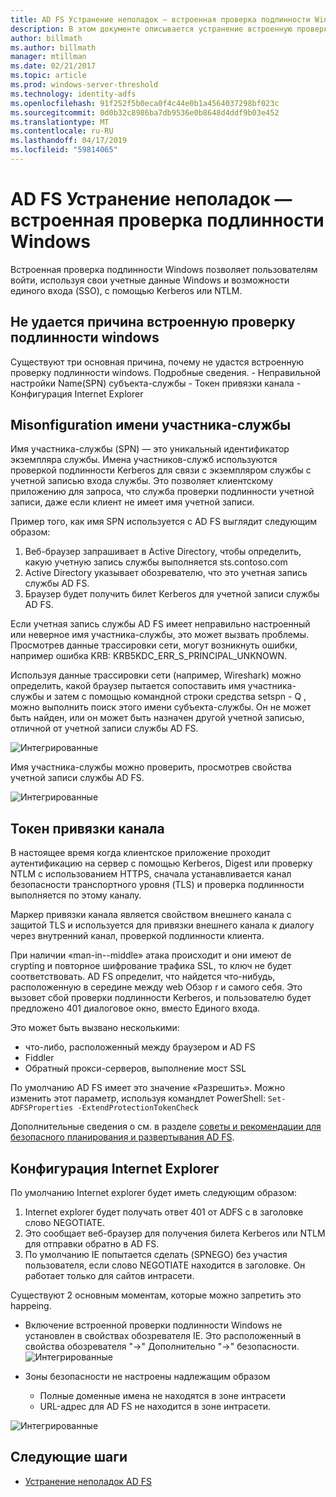 ```yaml
---
title: AD FS Устранение неполадок — встроенная проверка подлинности Windows
description: В этом документе описывается устранение встроенную проверку подлинности windows
author: billmath
ms.author: billmath
manager: mtillman
ms.date: 02/21/2017
ms.topic: article
ms.prod: windows-server-threshold
ms.technology: identity-adfs
ms.openlocfilehash: 91f252f5b0eca0f4c44e0b1a4564037298bf023c
ms.sourcegitcommit: 0d0b32c8986ba7db9536e0b8648d4ddf9b03e452
ms.translationtype: MT
ms.contentlocale: ru-RU
ms.lasthandoff: 04/17/2019
ms.locfileid: "59814065"
---
```

# <a name="ad-fs-troubleshooting---integrated-windows-authentication"></a>AD FS Устранение неполадок — встроенная проверка подлинности Windows
Встроенная проверка подлинности Windows позволяет пользователям войти, используя свои учетные данные Windows и возможности единого входа (SSO), с помощью Kerberos или NTLM.

## <a name="reason-integrated-windows-authentication-fails"></a>Не удается причина встроенную проверку подлинности windows
Существуют три основная причина, почему не удастся встроенную проверку подлинности windows. Подробные сведения.
    - Неправильной настройки Name(SPN) субъекта-службы
    - Токен привязки канала
    - Конфигурация Internet Explorer

## <a name="spn-misonfiguration"></a>Misonfiguration имени участника-службы
Имя участника-службы (SPN) — это уникальный идентификатор экземпляра службы. Имена участников-служб используются проверкой подлинности Kerberos для связи с экземпляром службы с учетной записью входа службы. Это позволяет клиентскому приложению для запроса, что служба проверки подлинности учетной записи, даже если клиент не имеет имя учетной записи.

Пример того, как имя SPN используется с AD FS выглядит следующим образом:
1. Веб-браузер запрашивает в Active Directory, чтобы определить, какую учетную запись службы выполняется sts.contoso.com
2. Active Directory указывает обозревателю, что это учетная запись службы AD FS.
3. Браузер будет получить билет Kerberos для учетной записи службы AD FS.

Если учетная запись службы AD FS имеет неправильно настроенный или неверное имя участника-службы, это может вызвать проблемы.  Просмотрев данные трассировки сети, могут возникнуть ошибки, например ошибка KRB: KRB5KDC_ERR_S_PRINCIPAL_UNKNOWN.

Используя данные трассировки сети (например, Wireshark) можно определить, какой браузер пытается сопоставить имя участника-службы и затем с помощью командной строки средства setspn - Q <spn>, можно выполнить поиск этого имени субъекта-службы.  Он не может быть найден, или он может быть назначен другой учетной записью, отличной от учетной записи службы AD FS.

![Интегрированные](media/ad-fs-tshoot-iwa/iwa3.png)

Имя участника-службы можно проверить, просмотрев свойства учетной записи службы AD FS.

![Интегрированные](media/ad-fs-tshoot-iwa/iwa1.png)

## <a name="channel-binding-token"></a>Токен привязки канала
В настоящее время когда клиентское приложение проходит аутентификацию на сервер с помощью Kerberos, Digest или проверку NTLM с использованием HTTPS, сначала устанавливается канал безопасности транспортного уровня (TLS) и проверка подлинности выполняется по этому каналу. 

Маркер привязки канала является свойством внешнего канала с защитой TLS и используется для привязки внешнего канала к диалогу через внутренний канал, проверкой подлинности клиента.

При наличии «man-in--middle» атака происходит и они имеют de crypting и повторное шифрование трафика SSL, то ключ не будет соответствовать.  AD FS определит, что найдется что-нибудь, расположенную в середине между web Обзор r и самого себя.  Это вызовет сбой проверки подлинности Kerberos, и пользователю будет предложено 401 диалоговое окно, вместо Единого входа.

Это может быть вызвано несколькими:
 - что-либо, расположенный между браузером и AD FS
 - Fiddler
 - Обратный прокси-серверов, выполнение мост SSL

По умолчанию AD FS имеет это значение «Разрешить».  Можно изменить этот параметр, используя командлет PowerShell: `Set-ADFSProperties -ExtendProtectionTokenCheck`

Дополнительные сведения о см. в разделе [советы и рекомендации для безопасного планирования и развертывания AD FS](../../ad-fs/design/best-practices-for-secure-planning-and-deployment-of-ad-fs.md).

## <a name="internet-explorer-configuration"></a>Конфигурация Internet Explorer
По умолчанию Internet explorer будет иметь следующим образом:

1. Internet explorer будет получать ответ 401 от ADFS с в заголовке слово NEGOTIATE.
2. Это сообщает веб-браузер для получения билета Kerberos или NTLM для отправки обратно в AD FS.
3. По умолчанию IE попытается сделать (SPNEGO) без участия пользователя, если слово NEGOTIATE находится в заголовке.  Он работает только для сайтов интрасети.

Существуют 2 основным моментам, которые можно запретить это happeing.
   - Включение встроенной проверки подлинности Windows не установлен в свойствах обозревателя IE.  Это расположенный в свойства обозревателя "->" Дополнительно "->" безопасности.
![Интегрированные](media/ad-fs-tshoot-iwa/iwa4.png)
   
   - Зоны безопасности не настроены надлежащим образом
       - Полные доменные имена не находятся в зоне интрасети
       - URL-адрес для AD FS не находится в зоне интрасети.

![Интегрированные](media/ad-fs-tshoot-iwa/iwa5.png)
## <a name="next-steps"></a>Следующие шаги

- [Устранение неполадок AD FS](ad-fs-tshoot-overview.md)
